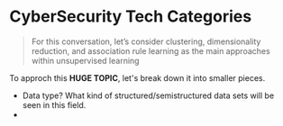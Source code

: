 # CyberSecurity Tech Categories
>For this conversation, let’s consider clustering, dimensionality reduction, and association rule learning as the main approaches within unsupervised learning

To approch this **HUGE TOPIC**, let's break down it into smaller pieces. 

- Data type? What kind of structured/semistructured data sets will be seen in this field. 
- 
<!--stackedit_data:
eyJoaXN0b3J5IjpbLTE5MDc2MTA3ODVdfQ==
-->